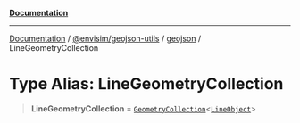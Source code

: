 [**Documentation**](../../../../README.md)

---

[Documentation](../../../../README.md) / [@envisim/geojson-utils](../../README.md) / [geojson](../README.md) / LineGeometryCollection

# Type Alias: LineGeometryCollection

> **LineGeometryCollection** = [`GeometryCollection`](GeometryCollection.md)\<[`LineObject`](LineObject.md)\>
